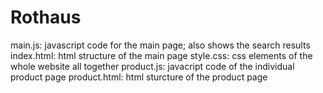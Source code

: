 # Rothaus

main.js: javascript code for the main page; also shows the search results
index.html: html structure of the main page
style.css: css elements of the whole website all together
product.js: javacript code of the individual product page
product.html: html sturcture of the product page
